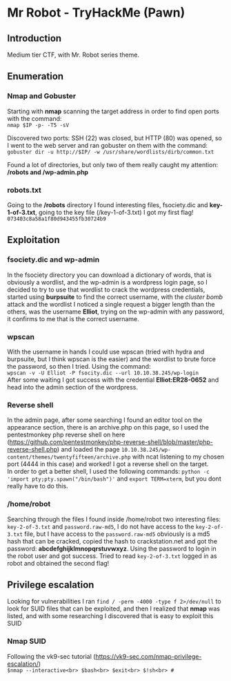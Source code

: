 # Mr Robot - TryHackMe (Pawn)

## Introduction
Medium tier CTF, with Mr. Robot series theme.

## Enumeration
### Nmap and Gobuster
Starting with **nmap** scanning the target address in order to find open ports with the command:<br>
`nmap $IP -p- -T5 -sV`


Discovered two ports: SSH (22) was closed, but HTTP (80) was opened, so I went to the web server and ran gobuster on them with the command:<br>
`gobuster dir -u http://$IP/ -w /usr/share/wordlists/dirb/common.txt`

Found a lot of directories, but only two of them really caught my attention: **/robots and /wp-admin.php**

### robots.txt
Going to the **/robots** directory I found interesting files, fsociety.dic and **key-1-of-3.txt**, going to the key file (/key-1-of-3.txt) I got my first flag!<br>
`073403c8a58a1f80d943455fb30724b9`

## Exploitation
### fsociety.dic and wp-admin
In the fsociety directory you can download a dictionary of words, that is obviously a wordlist, and the wp-admin is a wordpress login page, so I decided to try to use that wordlist to crack the wordpress credentials, started using **burpsuite** to find the correct username, with the *cluster bomb* attack and the wordlist I noticed a single request a bigger length than the others, was the username **Elliot**, trying on the wp-admin with any password, it confirms to me that is the correct username. 

### wpscan
With the username in hands I could use wpscan (tried with hydra and burpsuite, but I think wpscan is the easier) and the wordlist to brute force the password, so then I tried. Using the command:<br>
`wpscan -v -U Elliot -P fsocity.dic --url 10.10.38.245/wp-login`<br>
After some waiting I got success with the credential **Elliot:ER28-0652** and head into the admin section of the wordpress.

### Reverse shell
In the admin page, after some searching I found an editor tool on the appearance section, there is an archive.php on this page, so I used the pentestmonkey php reverse shell on here (https://github.com/pentestmonkey/php-reverse-shell/blob/master/php-reverse-shell.php) and loaded the page `10.10.38.245/wp-content/themes/twentyfifteen/archive.php` with ncat listening to my chosen port (4444 in this case) and worked! I got a reverse shell on the target.<br>
In order to get a better shell, I used the following commands: `python -c 'import pty;pty.spawn("/bin/bash")'` and `export TERM=xterm`, but you dont really have to do this. <br>

### /home/robot
Searching through the files I found inside /home/robot two interesting files: `key-2-of-3.txt` and `password.raw-md5`, I do not have access to the `key-2-of-3.txt` file, but I have access to the `password.raw-md5` obviously is a md5 hash that can be cracked, copied the hash to crackstation.net and got the password: **abcdefghijklmnopqrstuvwxyz**. Using the password to login in the robot user and got success. Tried to read `key-2-of-3.txt` logged in as robot and obtained the second flag!

## Privilege escalation
Looking for vulnerabilities I ran `find / -perm -4000 -type f 2>/dev/null` to look for SUID files that can be exploited, and then I realized that **nmap** was listed, and with some researching I discovered that is easy to exploit this SUID

### Nmap SUID
Following the vk9-sec tutorial (https://vk9-sec.com/nmap-privilege-escalation/) <br>
`$nmap --interactive<br>
$bash<br>
$exit<br>
$!sh<br>
#`